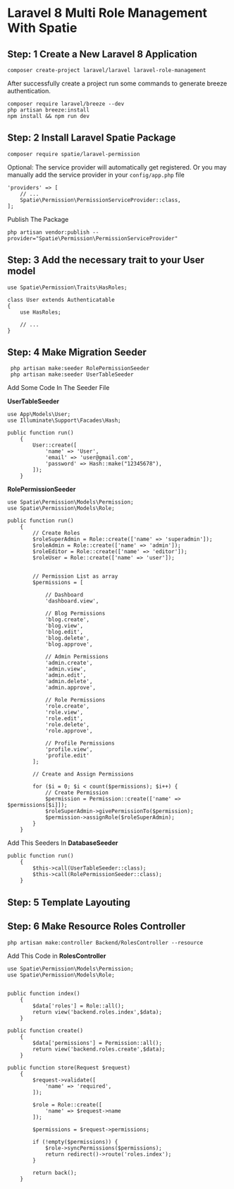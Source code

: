 # Laravel 8 Multi Role Management With Spatie

## Step: 1 Create a New Laravel 8 Application
`composer create-project laravel/laravel laravel-role-management`

After successfully create a project run some commands to generate breeze authentication.
```
composer require laravel/breeze --dev
php artisan breeze:install
npm install && npm run dev 
```

## Step: 2 Install Laravel Spatie Package
```
composer require spatie/laravel-permission
```
Optional: The service provider will automatically get registered. Or you may manually add the service provider in your `config/app.php` file

```
'providers' => [
    // ...
    Spatie\Permission\PermissionServiceProvider::class,
];
```

Publish The Package

```
php artisan vendor:publish --provider="Spatie\Permission\PermissionServiceProvider"
```

## Step: 3 Add the necessary trait to your User model
```
use Spatie\Permission\Traits\HasRoles;

class User extends Authenticatable
{
    use HasRoles;

    // ...
}
```

## Step: 4 Make Migration Seeder

```
 php artisan make:seeder RolePermissionSeeder
 php artisan make:seeder UserTableSeeder
```

Add Some Code In The Seeder File

<b>UserTableSeeder</b>
```
use App\Models\User;
use Illuminate\Support\Facades\Hash;

public function run()
    {
        User::create([
            'name' => 'User',
            'email' => 'user@gmail.com',
            'password' => Hash::make("12345678"),
        ]);
    }
```
<b>RolePermissionSeeder</b>
```
use Spatie\Permission\Models\Permission;
use Spatie\Permission\Models\Role;

public function run()
    {
        // Create Roles
        $roleSuperAdmin = Role::create(['name' => 'superadmin']);
        $roleAdmin = Role::create(['name' => 'admin']);
        $roleEditor = Role::create(['name' => 'editor']);
        $roleUser = Role::create(['name' => 'user']);


        // Permission List as array
        $permissions = [

            // Dashboard
            'dashboard.view',

            // Blog Permissions
            'blog.create',
            'blog.view',
            'blog.edit',
            'blog.delete',
            'blog.approve',

            // Admin Permissions
            'admin.create',
            'admin.view',
            'admin.edit',
            'admin.delete',
            'admin.approve',

            // Role Permissions
            'role.create',
            'role.view',
            'role.edit',
            'role.delete',
            'role.approve',

            // Profile Permissions
            'profile.view',
            'profile.edit'
        ];

        // Create and Assign Permissions

        for ($i = 0; $i < count($permissions); $i++) {
            // Create Permission
            $permission = Permission::create(['name' => $permissions[$i]]);
            $roleSuperAdmin->givePermissionTo($permission);
            $permission->assignRole($roleSuperAdmin);
        }
    }
```

Add This Seeders In <b>DatabaseSeeder</b>


```
public function run()
    {
        $this->call(UserTableSeeder::class);
        $this->call(RolePermissionSeeder::class);
    }
```
## Step: 5 Template Layouting

## Step: 6 Make Resource Roles Controller 
```
php artisan make:controller Backend/RolesController --resource
```
Add This Code in <b>RolesController</b>
```
use Spatie\Permission\Models\Permission;
use Spatie\Permission\Models\Role;


public function index()
    {
        $data['roles'] = Role::all();
        return view('backend.roles.index',$data);
    }

public function create()
    {
        $data['permissions'] = Permission::all();
        return view('backend.roles.create',$data);
    }

public function store(Request $request)
    {
        $request->validate([
            'name' => 'required',
        ]);

        $role = Role::create([
            'name' => $request->name
        ]);

        $permissions = $request->permissions;

        if (!empty($permissions)) {
            $role->syncPermissions($permissions);
            return redirect()->route('roles.index');
        }

        return back();
    }
```